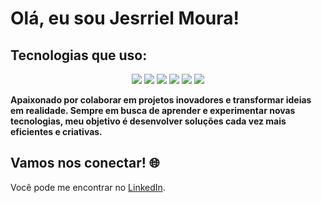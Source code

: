 # Olá, eu sou Jesrriel Moura! 

## Tecnologias que uso:

<p align="center">
  <img src="https://img.shields.io/badge/Python-3776AB?style=flat-square&logo=python&logoColor=ffffff" />
  <img src="https://img.shields.io/badge/Java-007396?style=flat-square&logo=java&logoColor=ffffff" />
  <img src="https://img.shields.io/badge/C++-00599C?style=flat-square&logo=c%2B%2B&logoColor=ffffff" />
  <img src="https://img.shields.io/badge/HTML-E34F26?style=flat-square&logo=html5&logoColor=ffffff" />
  <img src="https://img.shields.io/badge/CSS-1572B6?style=flat-square&logo=css3&logoColor=ffffff" />
  <img src="https://img.shields.io/badge/JavaScript-F7DF1E?style=flat-square&logo=javascript&logoColor=000000" />
</p>

**Apaixonado por colaborar em projetos inovadores e transformar ideias em realidade. Sempre em busca de aprender e experimentar novas tecnologias, meu objetivo é desenvolver soluções cada vez mais eficientes e criativas.**

## Vamos nos conectar! 🌐

Você pode me encontrar no [LinkedIn](https://www.linkedin.com/in/jesrrielmoura/).

